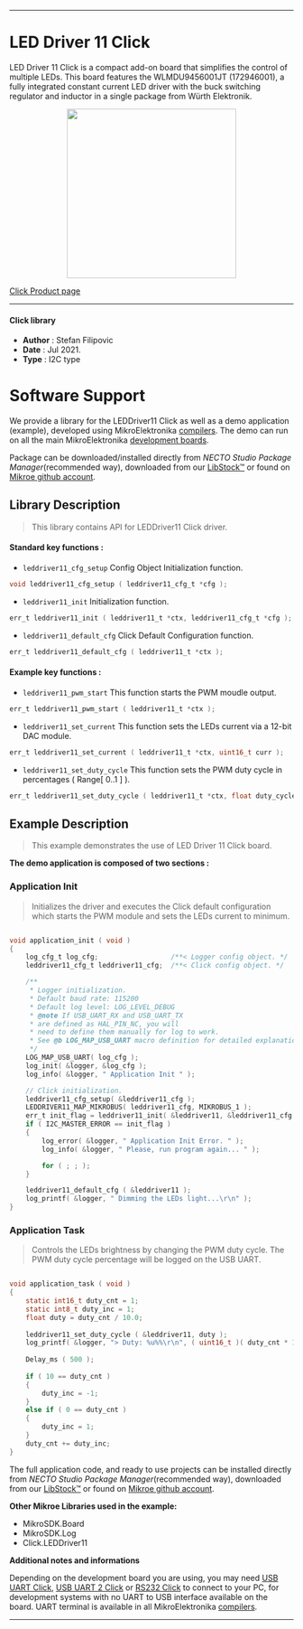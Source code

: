 
---
# LED Driver 11 Click

LED Driver 11 Click is a compact add-on board that simplifies the control of multiple LEDs. This board features the WLMDU9456001JT (172946001), a fully integrated constant current LED driver with the buck switching regulator and inductor in a single package from Würth Elektronik.

<p align="center">
  <img src="https://download.mikroe.com/images/click_for_ide/leddriver11_click.png" height=300px>
</p>

[Click Product page](https://www.mikroe.com/led-driver-11-click)

---


#### Click library

- **Author**        : Stefan Filipovic
- **Date**          : Jul 2021.
- **Type**          : I2C type


# Software Support

We provide a library for the LEDDriver11 Click
as well as a demo application (example), developed using MikroElektronika
[compilers](https://www.mikroe.com/necto-studio).
The demo can run on all the main MikroElektronika [development boards](https://www.mikroe.com/development-boards).

Package can be downloaded/installed directly from *NECTO Studio Package Manager*(recommended way), downloaded from our [LibStock&trade;](https://libstock.mikroe.com) or found on [Mikroe github account](https://github.com/MikroElektronika/mikrosdk_click_v2/tree/master/clicks).

## Library Description

> This library contains API for LEDDriver11 Click driver.

#### Standard key functions :

- `leddriver11_cfg_setup` Config Object Initialization function.
```c
void leddriver11_cfg_setup ( leddriver11_cfg_t *cfg );
```

- `leddriver11_init` Initialization function.
```c
err_t leddriver11_init ( leddriver11_t *ctx, leddriver11_cfg_t *cfg );
```

- `leddriver11_default_cfg` Click Default Configuration function.
```c
err_t leddriver11_default_cfg ( leddriver11_t *ctx );
```

#### Example key functions :

- `leddriver11_pwm_start` This function starts the PWM moudle output.
```c
err_t leddriver11_pwm_start ( leddriver11_t *ctx );
```

- `leddriver11_set_current` This function sets the LEDs current via a 12-bit DAC module.
```c
err_t leddriver11_set_current ( leddriver11_t *ctx, uint16_t curr );
```

- `leddriver11_set_duty_cycle` This function sets the PWM duty cycle in percentages ( Range[ 0..1 ] ).
```c
err_t leddriver11_set_duty_cycle ( leddriver11_t *ctx, float duty_cycle );
```

## Example Description

> This example demonstrates the use of LED Driver 11 Click board.

**The demo application is composed of two sections :**

### Application Init

> Initializes the driver and executes the Click default configuration which starts the PWM module and sets the LEDs current to minimum.

```c

void application_init ( void )
{
    log_cfg_t log_cfg;                  /**< Logger config object. */
    leddriver11_cfg_t leddriver11_cfg;  /**< Click config object. */

    /** 
     * Logger initialization.
     * Default baud rate: 115200
     * Default log level: LOG_LEVEL_DEBUG
     * @note If USB_UART_RX and USB_UART_TX 
     * are defined as HAL_PIN_NC, you will 
     * need to define them manually for log to work. 
     * See @b LOG_MAP_USB_UART macro definition for detailed explanation.
     */
    LOG_MAP_USB_UART( log_cfg );
    log_init( &logger, &log_cfg );
    log_info( &logger, " Application Init " );

    // Click initialization.
    leddriver11_cfg_setup( &leddriver11_cfg );
    LEDDRIVER11_MAP_MIKROBUS( leddriver11_cfg, MIKROBUS_1 );
    err_t init_flag = leddriver11_init( &leddriver11, &leddriver11_cfg );
    if ( I2C_MASTER_ERROR == init_flag ) 
    {
        log_error( &logger, " Application Init Error. " );
        log_info( &logger, " Please, run program again... " );

        for ( ; ; );
    }

    leddriver11_default_cfg ( &leddriver11 );
    log_printf( &logger, " Dimming the LEDs light...\r\n" );
}

```

### Application Task

> Controls the LEDs brightness by changing the PWM duty cycle. The PWM duty cycle percentage will be logged on the USB UART.

```c

void application_task ( void )
{
    static int16_t duty_cnt = 1;
    static int8_t duty_inc = 1;
    float duty = duty_cnt / 10.0;
    
    leddriver11_set_duty_cycle ( &leddriver11, duty );
    log_printf( &logger, "> Duty: %u%%\r\n", ( uint16_t )( duty_cnt * 10 ) );
    
    Delay_ms ( 500 );
    
    if ( 10 == duty_cnt ) 
    {
        duty_inc = -1;
    }
    else if ( 0 == duty_cnt ) 
    {
        duty_inc = 1;
    }
    duty_cnt += duty_inc;
}

```

The full application code, and ready to use projects can be installed directly from *NECTO Studio Package Manager*(recommended way), downloaded from our [LibStock&trade;](https://libstock.mikroe.com) or found on [Mikroe github account](https://github.com/MikroElektronika/mikrosdk_click_v2/tree/master/clicks).

**Other Mikroe Libraries used in the example:**

- MikroSDK.Board
- MikroSDK.Log
- Click.LEDDriver11

**Additional notes and informations**

Depending on the development board you are using, you may need
[USB UART Click](https://www.mikroe.com/usb-uart-click),
[USB UART 2 Click](https://www.mikroe.com/usb-uart-2-click) or
[RS232 Click](https://www.mikroe.com/rs232-click) to connect to your PC, for
development systems with no UART to USB interface available on the board. UART
terminal is available in all MikroElektronika
[compilers](https://shop.mikroe.com/compilers).

---

